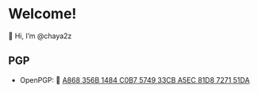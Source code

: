 # Welcome!

👋 Hi, I’m @chaya2z

## PGP

- OpenPGP:
🔑 [A868 356B 1484 C0B7 5749  33CB A5EC 81D8 7271 51DA](https://keys.openpgp.org/search?q=FA3C3FA345077C43011C9BA75669B9AF6CB63972)

<!---
chaya2z/chaya2z is a ✨ special ✨ repository because its `README.md` (this file) appears on your GitHub profile.
You can click the Preview link to take a look at your changes.
--->
